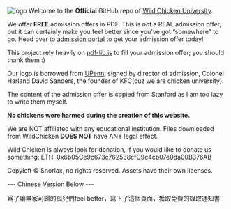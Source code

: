 ![logo](https://wcu.edu.pl/assets/Wild_Chicken.svg)
Welcome to the **Official** GitHub repo of [Wild Chicken University](https://wcu.edu.pl).

We offer **FREE** admission offers in PDF. This is not a REAL admission offer, but it can certainly make you feel better since you've got “somewhere” to go. Head over to [admission portal](https://admission.wcu.edu.pl) to get your admission offer today!

This project rely heavily on [pdf-lib.js](https://pdf-lib.js.org) to fill your admission offer; you should thank them :)

Our logo is borrowed from [UPenn](https://upenn.edu); signed by director of admission, Colonel Harland David Sanders, the founder of KFC(cuz we are chicken university).

The content of the admission offer is copied from Stanford as I am too lazy to write them myself.

**No chickens were harmed during the creation of this website.** 

We are NOT affiliated with any educational institution. Files downloaded from WildChicken **DOES NOT** have ANY legal effect. 

Wild Chicken is always look for donation, if you would like to donate us something:
ETH: 0x6b05Ce9c673c762538cfC9c4cb07e0da00B376AB

Copyleft © Snorlax, no rights reserved. Assets have their own licenses.

--- Chinese Version Below ---

爲了讓無家可歸的孤兒們feel better，寫下了這個頁面，獲取免費的錄取通知書
